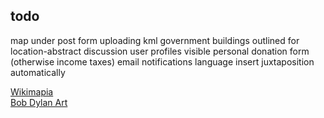 todo
----
map under post form
uploading kml
government buildings outlined for location-abstract discussion
user profiles visible
personal donation form (otherwise income taxes)
email notifications
language
insert juxtaposition automatically

<p>
<a href="https://wikimapia.org" target="_blank">Wikimapia</a><br/>
<a href="http://bobdylanart.com" target="_blank">Bob Dylan Art</a>
</p>

